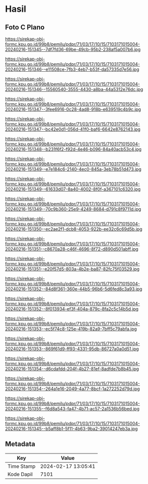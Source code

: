 # Hasil

## Foto C Plano

https://sirekap-obj-formc.kpu.go.id/99b8/pemilu/pdpr/71/03/17/10/15/7103171015004-20240216-151345--7df7fd36-69be-49cb-95b2-238af5a007b6.jpg

https://sirekap-obj-formc.kpu.go.id/99b8/pemilu/pdpr/71/03/17/10/15/7103171015004-20240216-151346--e11508ce-7fb3-4eb7-b53f-da57335d7e56.jpg

https://sirekap-obj-formc.kpu.go.id/99b8/pemilu/pdpr/71/03/17/10/15/7103171015004-20240216-151346--15560540-3555-4430-a8ba-44a5312e76dc.jpg

https://sirekap-obj-formc.kpu.go.id/99b8/pemilu/pdpr/71/03/17/10/15/7103171015004-20240216-151347--3fee6916-0c28-4ad8-918b-e639519c4b9c.jpg

https://sirekap-obj-formc.kpu.go.id/99b8/pemilu/pdpr/71/03/17/10/15/7103171015004-20240216-151347--bc42e0d1-056d-41f0-baf6-6642e8762143.jpg

https://sirekap-obj-formc.kpu.go.id/99b8/pemilu/pdpr/71/03/17/10/15/7103171015004-20240216-151348--b231f6f2-f92d-4e46-b096-84a40acb53c4.jpg

https://sirekap-obj-formc.kpu.go.id/99b8/pemilu/pdpr/71/03/17/10/15/7103171015004-20240216-151349--e7e184c6-2140-4ec0-845a-3eb78b51d473.jpg

https://sirekap-obj-formc.kpu.go.id/99b8/pemilu/pdpr/71/03/17/10/15/7103171015004-20240216-151349--61633d07-8a40-4002-8f0f-a367101c6320.jpg

https://sirekap-obj-formc.kpu.go.id/99b8/pemilu/pdpr/71/03/17/10/15/7103171015004-20240216-151349--70c9b360-25e9-4249-8684-d791c8f9711d.jpg

https://sirekap-obj-formc.kpu.go.id/99b8/pemilu/pdpr/71/03/17/10/15/7103171015004-20240216-151350--ec2ae2f1-dcb8-4053-922b-ee32c6c69d5b.jpg

https://sirekap-obj-formc.kpu.go.id/99b8/pemilu/pdpr/71/03/17/10/15/7103171015004-20240216-151351--c8670a28-c46f-4696-8f72-d890d501abff.jpg

https://sirekap-obj-formc.kpu.go.id/99b8/pemilu/pdpr/71/03/17/10/15/7103171015004-20240216-151351--e20f57d5-803a-4b2e-ba87-82fc75f03529.jpg

https://sirekap-obj-formc.kpu.go.id/99b8/pemilu/pdpr/71/03/17/10/15/7103171015004-20240216-151352--84d8f361-360e-44b5-96b6-5d6fed8c3a93.jpg

https://sirekap-obj-formc.kpu.go.id/99b8/pemilu/pdpr/71/03/17/10/15/7103171015004-20240216-151352--8f013934-ef3f-404a-879c-8fa2c5c14b5d.jpg

https://sirekap-obj-formc.kpu.go.id/99b8/pemilu/pdpr/71/03/17/10/15/7103171015004-20240216-151353--ec5f74c8-125e-419b-82a9-7bff5c79abfa.jpg

https://sirekap-obj-formc.kpu.go.id/99b8/pemilu/pdpr/71/03/17/10/15/7103171015004-20240216-151353--869f61d9-ff93-4331-95db-86727a0a0d51.jpg

https://sirekap-obj-formc.kpu.go.id/99b8/pemilu/pdpr/71/03/17/10/15/7103171015004-20240216-151354--d6cdafdd-204f-4b27-81ef-8adfde7b8b45.jpg

https://sirekap-obj-formc.kpu.go.id/99b8/pemilu/pdpr/71/03/17/10/15/7103171015004-20240216-151354--264a1e16-2049-4a77-8bcf-1a272252d79d.jpg

https://sirekap-obj-formc.kpu.go.id/99b8/pemilu/pdpr/71/03/17/10/15/7103171015004-20240216-151355--f6d8a543-fa47-4b71-ac57-2a1536b56bed.jpg

https://sirekap-obj-formc.kpu.go.id/99b8/pemilu/pdpr/71/03/17/10/15/7103171015004-20240216-151345--b5aff8b1-5f11-4b63-9ba2-39014247eb3a.jpg


## Metadata

| Key        | Value               |
| ---------- | ------------------- |
| Time Stamp | 2024-02-17 13:05:41 |
| Kode Dapil | 7101                |



